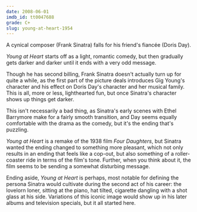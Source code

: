 ```yaml
---
date: 2008-06-01
imdb_id: tt0047688
grade: C+
slug: young-at-heart-1954
---
```


A cynical composer (Frank Sinatra) falls for his friend's fiancée (Doris Day).

_Young at Heart_ starts off as a light, romantic comedy, but then gradually gets darker and darker until it ends with a very odd message.

Though he has second billing, Frank Sinatra doesn't actually turn up for quite a while, as the first part of the picture deals introduces Gig Young's character and his effect on Doris Day's character and her musical family. This is all, more or less, lighthearted fun, but once Sinatra's character shows up things get darker.

This isn't necessarily a bad thing, as Sinatra's early scenes with Ethel Barrymore make for a fairly smooth transition, and Day seems equally comfortable with the drama as the comedy, but it's the ending that's puzzling.

_Young at Heart_ is a remake of the 1938 film <span data-imdb-id="tt0030149">_Four Daughters_</span>, but Sinatra wanted the ending changed to something more pleasant, which not only results in an ending that feels like a cop-out, but also something of a roller-coaster ride in terms of the film's tone. Further, when you think about it, the film seems to be sending a somewhat disturbing message.

Ending aside, _Young at Heart_ is perhaps, most notable for defining the persona Sinatra would cultivate during the second act of his career: the lovelorn loner, sitting at the piano, hat tilted, cigarette dangling with a shot glass at his side. Variations of this iconic image would show up in his later albums and television specials, but it all started here.

